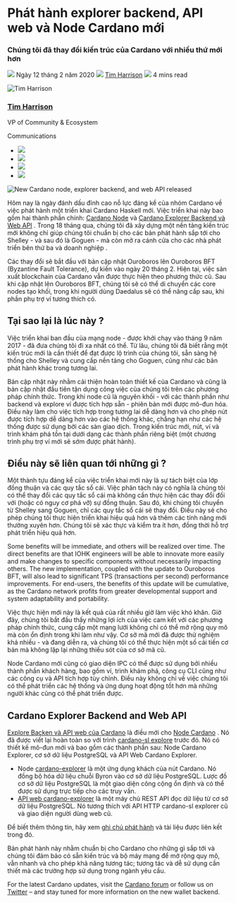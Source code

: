 # Phát hành explorer backend, API web và Node Cardano mới

### **Chúng tôi đã thay đổi kiến trúc của Cardano với nhiều thứ mới hơn**

![](img/2020-02-12-new-cardano-node-explorer-backend-and-web-api-released.002.png) Ngày 12 tháng 2 năm 2020 ![](img/2020-02-12-new-cardano-node-explorer-backend-and-web-api-released.002.png) [Tim Harrison](tmp//en/blog/authors/tim-harrison/page-1/) ![](img/2020-02-12-new-cardano-node-explorer-backend-and-web-api-released.003.png) 4 mins read

![Tim Harrison](img/2020-02-12-new-cardano-node-explorer-backend-and-web-api-released.004.png)[](tmp//en/blog/authors/tim-harrison/page-1/)

### [**Tim Harrison**](tmp//en/blog/authors/tim-harrison/page-1/)

VP of Community &amp; Ecosystem

Communications

- ![](img/2020-02-12-new-cardano-node-explorer-backend-and-web-api-released.005.png)[](mailto:tim.harrison@iohk.io "Email")
- ![](img/2020-02-12-new-cardano-node-explorer-backend-and-web-api-released.006.png)[](https://uk.linkedin.com/in/timbharrison "LinkedIn")
- ![](img/2020-02-12-new-cardano-node-explorer-backend-and-web-api-released.007.png)[](https://twitter.com/timbharrison "Twitter")
- ![](img/2020-02-12-new-cardano-node-explorer-backend-and-web-api-released.008.png)[](https://github.com/timbharrison "GitHub")

![New Cardano node, explorer backend, and web API released](img/2020-02-12-new-cardano-node-explorer-backend-and-web-api-released.009.jpeg)

Hôm nay là ngày đánh dấu đỉnh cao nỗ lực đáng kể của nhóm Cardano về việc phát hành một triển khai Cardano Haskell mới. Việc triển khai này bao gồm hai thành phần chính: [Cardano Node](https://github.com/input-output-hk/cardano-node) và [Cardano Explorer Backend và Web API](https://github.com/input-output-hk/cardano-explorer) . Trong 18 tháng qua, chúng tôi đã xây dựng một nền tảng kiến trúc mới không chỉ giúp chúng tôi chuẩn bị cho các bản phát hành sắp tới cho Shelley - và sau đó là Goguen - mà còn mở ra cánh cửa cho các nhà phát triển bên thứ ba và doanh nghiệp .

Các thay đổi sẽ bắt đầu với bản cập nhật Ouroboros lên Ouroboros BFT (Byzantine Fault Tolerance), dự kiến vào ngày 20 tháng 2. Hiện tại, việc sản xuất blockchain của Cardano vẫn được thực hiện theo phương thức cũ. Sau khi cập nhật lên Ouroboros BFT, chúng tôi sẽ có thể di chuyển các core nodes tạo khối, trong khi người dùng Daedalus sẽ có thể nâng cấp sau, khi phần phụ trợ ví tương thích có.

## **Tại sao lại là lúc này ?**

Việc triển khai ban đầu của mạng node  - được khởi chạy vào tháng 9 năm 2017 - đã đưa chúng tôi đi xa nhất có thể. Từ lâu, chúng tôi đã biết rằng một kiến trúc mới là cần thiết để đạt được lộ trình của chúng tôi, sẵn sàng hệ thống cho Shelley và cung cấp nền tảng cho Goguen, cũng như các bản phát hành khác trong tương lai.

Bản cập nhật này nhằm cải thiện hoàn toàn thiết kế của Cardano và cũng là bản cập nhật đầu tiên tận dụng công việc của chúng tôi trên các phương pháp chính thức. Trong khi node cũ là nguyên khối - với các thành phần như backend và explore ví được tích hợp sẵn - phiên bản mới được mô-đun hóa. Điều này làm cho việc tích hợp trong tương lai dễ dàng hơn và cho phép nút được tích hợp dễ dàng hơn vào các hệ thống khác, chẳng hạn như các hệ thống được sử dụng bởi các sàn giao dịch. Trong kiến trúc mới, nút, ví và trình khám phá tồn tại dưới dạng các thành phần riêng biệt (một chương trình phụ trợ ví mới sẽ sớm được phát hành).

## **Điều này sẽ liên quan tới những gì ?**

Một thành tựu đáng kể của việc triển khai mới này là sự tách biệt của lớp đồng thuận và các quy tắc sổ cái. Việc phân tách này có nghĩa là chúng tôi có thể thay đổi các quy tắc sổ cái mà không cần thực hiện các thay đổi đối với (hoặc có nguy cơ phá vỡ) sự đồng thuận. Sau đó, khi chúng tôi chuyển từ Shelley sang Goguen, chỉ các quy tắc sổ cái sẽ thay đổi. Điều này sẽ cho phép chúng tôi thực hiện triển khai hiệu quả hơn và thêm các tính năng mới thường xuyên hơn. Chúng tôi sẽ xác thực và kiểm tra ít hơn, đồng thời hỗ trợ phát triển hiệu quả hơn.

Some benefits will be immediate, and others will be realized over time. The direct benefits are that IOHK engineers will be able to innovate more easily and make changes to specific components without necessarily impacting others. The new implementation, coupled with the update to Ouroboros BFT, will also lead to significant TPS (transactions per second) performance improvements. For end-users, the benefits of this update will be cumulative, as the Cardano network profits from greater developmental support and system adaptability and portability.

Việc thực hiện mới này là kết quả của rất nhiều giờ làm việc khó khăn. Giờ đây, chúng tôi bắt đầu thấy những lợi ích của việc cam kết với các phương pháp chính thức, cung cấp một mạng lưới không chỉ có thể mở rộng quy mô mà còn ổn định trong khi làm như vậy. Cơ sở mã mới đã được thử nghiệm khá nhiều - và đang diễn ra, và chúng tôi có thể thực hiện một số cải tiến cơ bản mà không lặp lại những thiếu sót của cơ sở mã cũ.

Node Cardano mới cũng có giao diện IPC có thể được sử dụng bởi nhiều thành phần khách hàng, bao gồm ví, trình khám phá, công cụ CLI cũng như các công cụ và API tích hợp tùy chỉnh. Điều này không chỉ về việc chúng tôi có thể phát triển các hệ thống và ứng dụng hoạt động tốt hơn mà những người khác cũng có thể phát triển được.

## **Cardano Explorer Backend and Web API**

[Explore Backen và API web của Cardano](https://github.com/input-output-hk/cardano-explorer) là điều mới cho [Node Cardano](https://github.com/input-output-hk/cardano-node) . Nó đã được viết lại hoàn toàn so với trình [cardano-sl explore](https://github.com/input-output-hk/cardano-sl-explorer) trước đó. Nó có thiết kế mô-đun mới và bao gồm các thành phần sau: Node Cardano Explorer, cơ sở dữ liệu PostgreSQL và API Web Cardano Explorer.

- Node [cardano-explorer](https://github.com/input-output-hk/cardano-explorer/tree/master/cardano-explorer-node) là một ứng dụng khách của nút Cardano. Nó đồng bộ hóa dữ liệu chuỗi Byron vào cơ sở dữ liệu PostgreSQL. Lược đồ cơ sở dữ liệu PostgreSQL là một giao diện công cộng ổn định và có thể được sử dụng trực tiếp cho các truy vấn.
- [API web cardano-explorer](https://github.com/input-output-hk/cardano-explorer/tree/master/cardano-explorer-webapi) là một máy chủ REST API đọc dữ liệu từ cơ sở dữ liệu PostgreSQL. Nó tương thích với API HTTP cardano-sl explorer cũ và giao diện người dùng web cũ.

Để biết thêm thông tin, hãy xem [ghi chú phát hành](https://github.com/input-output-hk/cardano-explorer/releases) và tài liệu được liên kết trong đó.

Bản phát hành này nhằm chuẩn bị cho Cardano cho những gì sắp tới và chúng tôi đảm bảo có sẵn kiến trúc và bộ máy mạng để mở rộng quy mô, vẫn nhanh và cho phép khả năng tương tác; tương tác và dễ sử dụng cần thiết mà các trường hợp sử dụng trong ngành yêu cầu.

For the latest Cardano updates, visit the [Cardano forum](https://forum.cardano.org/) or follow us on [Twitter](https://twitter.com/Cardano) – and stay tuned for more information on the new wallet backend.
